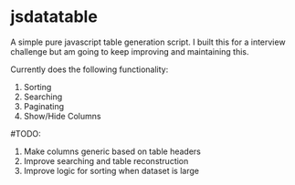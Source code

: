 # jsdatatable
A simple pure javascript table generation script. I built this for a interview challenge but am going to keep improving and maintaining this. 

Currently does the following functionality:

1. Sorting
2. Searching
3. Paginating
4. Show/Hide Columns

#TODO:

1. Make columns generic based on table headers
2. Improve searching and table reconstruction
3. Improve logic for sorting when dataset is large

